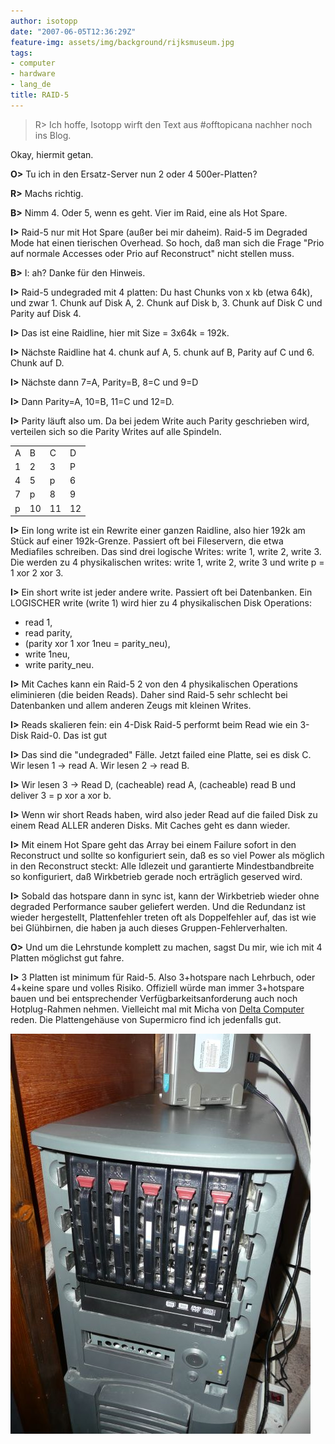 ```yaml
---
author: isotopp
date: "2007-06-05T12:36:29Z"
feature-img: assets/img/background/rijksmuseum.jpg
tags:
- computer
- hardware
- lang_de
title: RAID-5
---
```


> R> Ich hoffe, Isotopp wirft den Text aus #offtopicana nachher noch ins Blog.

Okay, hiermit getan.

**O>**
Tu ich in den Ersatz-Server nun 2 oder 4 500er-Platten?

**R>**
Machs richtig.

**B>** Nimm 4. Oder 5, wenn es geht. Vier im Raid, eine als Hot Spare.

**I>** Raid-5 nur mit Hot Spare (außer bei mir daheim). Raid-5 im Degraded Mode hat einen tierischen Overhead. So hoch, daß man sich die Frage "Prio auf normale Accesses oder Prio auf Reconstruct" nicht stellen muss.

**B>**
I: ah? Danke für den Hinweis.

**I>**
Raid-5 undegraded mit 4 platten: Du hast Chunks von x kb (etwa 64k), und zwar 1. Chunk auf Disk A, 2. Chunk auf Disk b, 3. Chunk auf Disk C und Parity auf Disk 4. 

**I>**
Das ist eine Raidline, hier mit Size = 3x64k = 192k.

**I>**
Nächste Raidline hat 4. chunk auf A, 5. chunk auf B, Parity auf C und 6. Chunk auf D.

**I>**
Nächste dann 7=A, Parity=B, 8=C und 9=D

**I>**
Dann Parity=A, 10=B, 11=C und 12=D.

**I>**
Parity läuft also um. Da bei jedem Write auch Parity geschrieben wird, verteilen sich so die Parity Writes auf alle Spindeln.

<table><tr><td>A</td><td>B</td><td>C</td><td>D</td></tr><tr><td>1</td><td>2</td><td>3</td><td>P</td></tr><tr><td>4</td><td>5</td><td>p</td><td>6</td></tr><tr><td>7</td><td>p</td><td>8</td><td>9</td></tr><tr><td>p</td><td>10</td><td>11</td><td>12</td></tr></table>

**I>**
Ein long write ist ein Rewrite einer ganzen Raidline, also hier 192k am Stück auf einer 192k-Grenze.
Passiert oft bei Fileservern, die etwa Mediafiles schreiben.
Das sind drei logische Writes: write 1, write 2, write 3.
Die werden zu 4 physikalischen writes: write 1, write 2, write 3 und write p = 1 xor 2 xor 3.

**I>**
Ein short write ist jeder andere write.
Passiert oft bei Datenbanken.
Ein LOGISCHER write (write 1) wird hier zu 4 physikalischen Disk Operations: 
- read 1, 
- read parity, 
- (parity xor 1 xor 1neu = parity_neu),
- write 1neu, 
- write parity_neu.

**I>**
Mit Caches kann ein Raid-5 2 von den 4 physikalischen Operations eliminieren (die beiden Reads). 
Daher sind Raid-5 sehr schlecht bei Datenbanken und allem anderen Zeugs mit kleinen Writes.

**I>**
Reads skalieren fein: ein 4-Disk Raid-5 performt beim Read wie ein 3-Disk Raid-0. Das ist gut

**I>**
Das sind die "undegraded" Fälle.
Jetzt failed eine Platte, sei es disk C.
Wir lesen 1 → read A.
Wir lesen 2 → read B.

**I>**
Wir lesen 3 → Read D, (cacheable) read A, (cacheable) read B und deliver 3 = p xor a xor b.

**I>**
Wenn wir short Reads haben, wird also jeder Read auf die failed Disk zu einem Read ALLER anderen Disks. 
Mit Caches geht es dann wieder.

**I>**
Mit einem Hot Spare geht das Array bei einem Failure sofort in den Reconstruct und sollte so konfiguriert sein, daß es so viel Power als möglich in den Reconstruct steckt:
Alle Idlezeit und garantierte Mindestbandbreite so konfiguriert, daß Wirkbetrieb gerade noch erträglich geserved wird. 

**I>**
Sobald das hotspare dann in sync ist, kann der Wirkbetrieb wieder ohne degraded Performance sauber geliefert werden. 
Und die Redundanz ist wieder hergestellt, Plattenfehler treten oft als Doppelfehler auf, das ist wie bei Glühbirnen, die haben ja auch dieses Gruppen-Fehlerverhalten.

**O>**
Und um die Lehrstunde komplett zu machen, sagst Du mir, wie ich mit 4 Platten möglichst gut fahre.

**I>**
3 Platten ist minimum für Raid-5.
Also 3+hotspare nach Lehrbuch, oder 4+keine spare und volles Risiko.
Offiziell würde man immer 3+hotspare bauen und bei entsprechender Verfügbarkeitsanforderung auch noch Hotplug-Rahmen nehmen.
Vielleicht mal mit Micha von <a href="http://www.deltacomputer.de">Delta Computer</a> reden. 
Die Plattengehäuse von Supermicro find ich jedenfalls gut.

![](/uploads/server.jpg)
